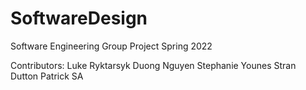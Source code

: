 # SoftwareDesign
Software Engineering Group Project Spring 2022

Contributors:
  Luke Ryktarsyk
  Duong Nguyen
  Stephanie Younes
  Stran Dutton
  Patrick SA
